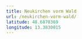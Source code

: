 ```yaml
---
title: Neukirchen vorm Wald
url: /neukirchen-vorm-wald/
latitude: 48.6870369
longitude: 13.3830015
---
```

